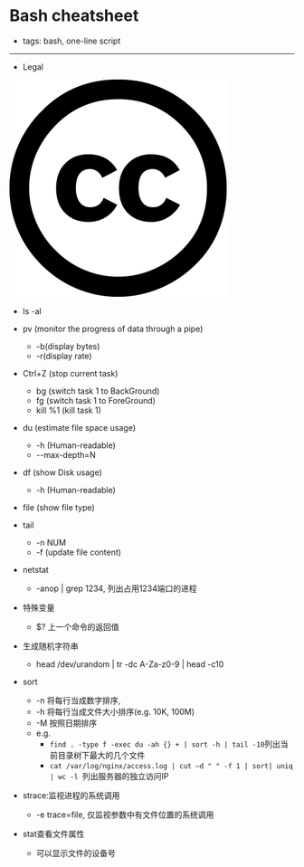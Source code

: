 # Bash cheatsheet

- tags: bash, one-line script

* * *

- Legal

![Creative Commons License 3.0](CC.png "CC 3.0")


- ls -al
- pv (monitor the progress of data through a pipe)
  - -b(display bytes)
  - -r(display rate)
- Ctrl+Z (stop current task)
  - bg (switch task 1 to BackGround)
  - fg (switch task 1 to ForeGround)
  - kill %1 (kill task 1)
- du (estimate file space usage)
  - -h (Human-readable)
  - --max-depth=N
- df (show Disk usage)
  - -h (Human-readable)
- file (show file type)

- tail
  - -n NUM
  - -f (update file content)

- netstat
  - -anop | grep 1234, 列出占用1234端口的进程
- 特殊变量
  - $? 上一个命令的返回值
- 生成随机字符串
  - head /dev/urandom | tr -dc A-Za-z0-9 | head -c10
- sort
  - -n 将每行当成数字排序,
  - -h 将每行当成文件大小排序(e.g. 10K, 100M)
  - -M 按照日期排序
  - e.g.
    - `find . -type f -exec du -ah {} + | sort -h | tail -10`列出当前目录树下最大的几个文件
    - `cat /var/log/nginx/access.log | cut –d " " -f 1 | sort| uniq | wc -l `列出服务器的独立访问IP
- strace:监视进程的系统调用
  - -e trace=file, 仅监视参数中有文件位置的系统调用
- stat查看文件属性
  - 可以显示文件的设备号
